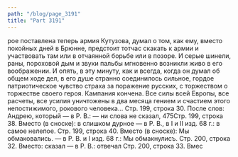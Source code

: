 ```yaml
---
path: "/blog/page_3191"
title: "Part 3191"
---
```


рое поставлена теперь армия Кутузова, думал о том, как ему, вместо покойных дней в Брюнне, предстоит тотчас скакать к армии и участвовать там или в отчаянной борьбе или в позоре. И серые шинели, раны, пороховой дым и звуки пальбы мгновенно возникли живо в его воображении. И опять, в эту минуту, как и всегда, когда он думал об общем ходе дел, в его душе странно соединилось сильное, гордое патриотическое чувство страха за поражение русских, с торжеством о торжестве своего героя. Кампания кончена. Все силы всей Европы, все расчеты, все усилия уничтожены в два месяца гением и счастием этого непостижимого, рокового человека...
Стр. 199, строка 30.
После слов: Андрею, который — в Р. В.: — ни слова не сказал,
475Стр. 199, строка 38.
Вместо (в сноске): в слишком дурное — в Р. В., в I и II изд. 68 г.: в самое нелепое.
Стр. 199, строка 40.
Вместо (в сноске): Мы обмаковались. — в Р. В. и I изд. 68 г.: Мы обмакнулисъ.
Стр. 200, строка 32.
Вместо: сказал — в Р. В.: отвечал
Стр. 200, строка 33.
Вмес
